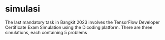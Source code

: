 # simulasi

The last mandatory task in Bangkit 2023 involves the TensorFlow Developer Certificate Exam Simulation using the Dicoding platform. There are three simulations, each containing 5 problems
